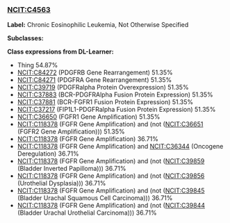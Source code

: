 
### [NCIT:C4563](http://purl.obolibrary.org/obo/NCIT_C4563)
**Label:** Chronic Eosinophilic Leukemia, Not Otherwise Specified

**Subclasses:** 

**Class expressions from DL-Learner:**

- Thing 54.87%
- [NCIT:C84272](http://purl.obolibrary.org/obo/NCIT_C84272) (PDGFRB Gene Rearrangement) 51.35%
- [NCIT:C84271](http://purl.obolibrary.org/obo/NCIT_C84271) (PDGFRA Gene Rearrangement) 51.35%
- [NCIT:C39719](http://purl.obolibrary.org/obo/NCIT_C39719) (PDGFRalpha Protein Overexpression) 51.35%
- [NCIT:C37883](http://purl.obolibrary.org/obo/NCIT_C37883) (BCR-PDGFRAlpha Fusion Protein Expression) 51.35%
- [NCIT:C37881](http://purl.obolibrary.org/obo/NCIT_C37881) (BCR-FGFR1 Fusion Protein Expression) 51.35%
- [NCIT:C37217](http://purl.obolibrary.org/obo/NCIT_C37217) (FIP1L1-PDGFRalpha Fusion Protein Expression) 51.35%
- [NCIT:C36650](http://purl.obolibrary.org/obo/NCIT_C36650) (FGFR1 Gene Amplification) 51.35%
- [NCIT:C118378](http://purl.obolibrary.org/obo/NCIT_C118378) (FGFR Gene Amplification) and (not ([NCIT:C36651](http://purl.obolibrary.org/obo/NCIT_C36651) (FGFR2 Gene Amplification))) 51.35%
- [NCIT:C118378](http://purl.obolibrary.org/obo/NCIT_C118378) (FGFR Gene Amplification) 36.71%
- [NCIT:C118378](http://purl.obolibrary.org/obo/NCIT_C118378) (FGFR Gene Amplification) and [NCIT:C36344](http://purl.obolibrary.org/obo/NCIT_C36344) (Oncogene Deregulation) 36.71%
- [NCIT:C118378](http://purl.obolibrary.org/obo/NCIT_C118378) (FGFR Gene Amplification) and (not ([NCIT:C39859](http://purl.obolibrary.org/obo/NCIT_C39859) (Bladder Inverted Papilloma))) 36.71%
- [NCIT:C118378](http://purl.obolibrary.org/obo/NCIT_C118378) (FGFR Gene Amplification) and (not ([NCIT:C39856](http://purl.obolibrary.org/obo/NCIT_C39856) (Urothelial Dysplasia))) 36.71%
- [NCIT:C118378](http://purl.obolibrary.org/obo/NCIT_C118378) (FGFR Gene Amplification) and (not ([NCIT:C39845](http://purl.obolibrary.org/obo/NCIT_C39845) (Bladder Urachal Squamous Cell Carcinoma))) 36.71%
- [NCIT:C118378](http://purl.obolibrary.org/obo/NCIT_C118378) (FGFR Gene Amplification) and (not ([NCIT:C39844](http://purl.obolibrary.org/obo/NCIT_C39844) (Bladder Urachal Urothelial Carcinoma))) 36.71%


